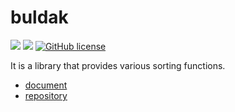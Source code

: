 # buldak

![](https://img.shields.io/badge/language-Rust-red) ![](https://img.shields.io/badge/version-0.27.1-brightgreen) [![GitHub license](https://img.shields.io/badge/license-MIT-blue.svg)](https://github.com/myyrakle/buldak/blob/master/LICENSE)

It is a library that provides various sorting functions.

- [document](https://docs.rs/buldak)
- [repository](https://github.com/myyrakle/buldak)
